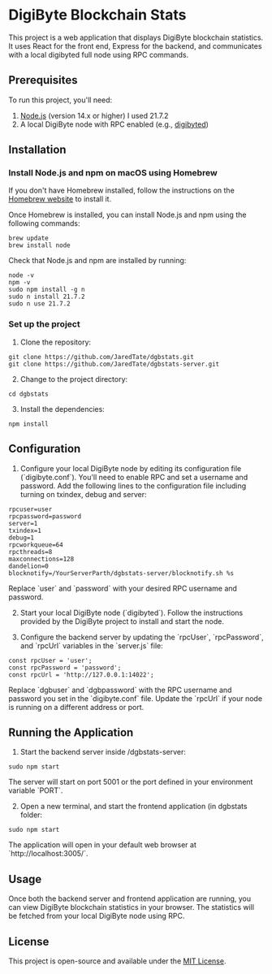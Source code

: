 # DigiByte Blockchain Stats

This project is a web application that displays DigiByte blockchain statistics. It uses React for the front end, Express for the backend, and communicates with a local digibyted full node using RPC commands.

## Prerequisites

To run this project, you'll need:

1. [Node.js](https://nodejs.org/) (version 14.x or higher) I used 21.7.2
2. A local DigiByte node with RPC enabled (e.g., [digibyted](https://github.com/digibyte-core/digibyte))

## Installation

### Install Node.js and npm on macOS using Homebrew

If you don't have Homebrew installed, follow the instructions on the [Homebrew website](https://brew.sh/) to install it.

Once Homebrew is installed, you can install Node.js and npm using the following commands:

```
brew update
brew install node
```

Check that Node.js and npm are installed by running:

```
node -v
npm -v
sudo npm install -g n
sudo n install 21.7.2
sudo n use 21.7.2
```

### Set up the project

1. Clone the repository:

```
git clone https://github.com/JaredTate/dgbstats.git
git clone https://github.com/JaredTate/dgbstats-server.git
```

2. Change to the project directory:

```
cd dgbstats
```

3. Install the dependencies:

```
npm install
```

## Configuration

1. Configure your local DigiByte node by editing its configuration file (\`digibyte.conf\`). You'll need to enable RPC and set a username and password. Add the following lines to the configuration file including turning on txindex, debug and server:

```
rpcuser=user
rpcpassword=password
server=1
txindex=1
debug=1
rpcworkqueue=64
rpcthreads=8
maxconnections=128
dandelion=0
blocknotify=/YourServerParth/dgbstats-server/blocknotify.sh %s
```

Replace \`user\` and \`password\` with your desired RPC username and password.

2. Start your local DigiByte node (\`digibyted\`). Follow the instructions provided by the DigiByte project to install and start the node.

3. Configure the backend server by updating the \`rpcUser\`, \`rpcPassword\`, and \`rpcUrl\` variables in the \`server.js\` file:

```
const rpcUser = 'user';
const rpcPassword = 'password';
const rpcUrl = 'http://127.0.0.1:14022';
```

Replace \`dgbuser\` and \`dgbpassword\` with the RPC username and password you set in the \`digibyte.conf\` file. Update the \`rpcUrl\` if your node is running on a different address or port.

## Running the Application

1. Start the backend server inside /dgbstats-server:

```
sudo npm start
```

The server will start on port 5001 or the port defined in your environment variable \`PORT\`.

2. Open a new terminal, and start the frontend application (in dgbstats folder:

```
sudo npm start
```

The application will open in your default web browser at \`http://localhost:3005/\`.

## Usage

Once both the backend server and frontend application are running, you can view DigiByte blockchain statistics in your browser. The statistics will be fetched from your local DigiByte node using RPC.

## License

This project is open-source and available under the [MIT License](https://opensource.org/licenses/MIT).
